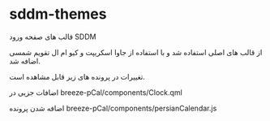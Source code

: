sddm-themes
===========

قالب های صفحه ورود SDDM

از قالب های اصلی استفاده شد و  با استفاده از جاوا اسکریپت و کیو ام ال تقویم شمسی اضافه شد.

تغییرات در پرونده های زیر قابل مشاهده است.

اضافات جزیی در 
breeze-pCal/components/Clock.qml

اضافه شدن پرونده
breeze-pCal/components/persianCalendar.js

